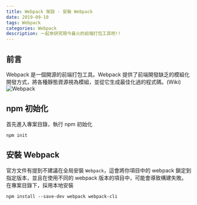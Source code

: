 ```yaml
---
title: Webpack 架設 - 安裝 Webpack
date: 2019-09-10
tags: Webpack
categories: Webpack
description: 一起來研究現今最火的前端打包工具吧!!
---
```

## 前言
Webpack 是一個開源的前端打包工具。Webpack 提供了前端開發缺乏的模組化開發方式，將各種靜態資源視為模組，並從它生成最佳化過的程式碼。(Wiki)
![Webpack](https://i.imgur.com/5Z4PSWc.png)
## npm 初始化
首先進入專案目錄，執行 npm 初始化
```
npm init
```
## 安裝 Webpack
官方文件有提到不建議在全局安裝 `Webpack`，這會將你項目中的 webpack 鎖定到指定版本，並且在使用不同的 webpack 版本的項目中，可能會導致構建失敗。
在專案目錄下，採用本地安裝
```
npm install --save-dev webpack webpack-cli
```